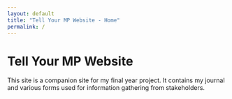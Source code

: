 ```yaml
---
layout: default
title: "Tell Your MP Website - Home"
permalink: /
---
```

# Tell Your MP Website

This site is a companion site for my final year project. It contains my journal and various forms used for information gathering from stakeholders.

